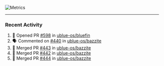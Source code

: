 ![Metrics](https://metrics.lecoq.io/KyleGospo?template=classic&base=header%2C%20activity%2C%20community%2C%20repositories%2C%20metadata&base.indepth=false&base.hireable=false&base.skip=false&config.timezone=America%2FLos_Angeles)

---
### Recent Activity
<!--START_SECTION:activity-->
1. 💪 Opened PR [#598](https://github.com/ublue-os/bluefin/pull/598) in [ublue-os/bluefin](https://github.com/ublue-os/bluefin)
2. 🗣 Commented on [#440](https://github.com/ublue-os/bazzite/issues/440#issuecomment-1765139239) in [ublue-os/bazzite](https://github.com/ublue-os/bazzite)
3. 🎉 Merged PR [#443](https://github.com/ublue-os/bazzite/pull/443) in [ublue-os/bazzite](https://github.com/ublue-os/bazzite)
4. 🎉 Merged PR [#442](https://github.com/ublue-os/bazzite/pull/442) in [ublue-os/bazzite](https://github.com/ublue-os/bazzite)
5. 🎉 Merged PR [#444](https://github.com/ublue-os/bazzite/pull/444) in [ublue-os/bazzite](https://github.com/ublue-os/bazzite)
<!--END_SECTION:activity-->
